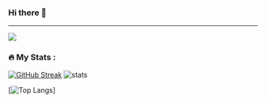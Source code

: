 ### Hi there 👋
---
![](https://media0.giphy.com/media/3otPorWLQJq5GmHRtu/giphy.gif)

### :fire: My Stats :
[![GitHub Streak](http://github-readme-streak-stats.herokuapp.com?user=stoody-dev&theme=dark&background=000000)](https://git.io/streak-stats)
![stats](https://github-readme-stats.vercel.app/api?username=stoody-dev)

[![Top Langs](https://github-readme-stats.vercel.app/api/top-langs/?username=stoody-dev&layout=compact)]


<!--
**stoody-dev/stoody-dev** is a ✨ _special_ ✨ repository because its `README.md` (this file) appears on your GitHub profile.

Here are some ideas to get you started:

- 🔭 I’m currently working on ...
- 🌱 I’m currently learning ...
- 👯 I’m looking to collaborate on ...
- 🤔 I’m looking for help with ...
- 💬 Ask me about ...
- 📫 How to reach me: ...
- 😄 Pronouns: ...
- ⚡ Fun fact: ...
-->
